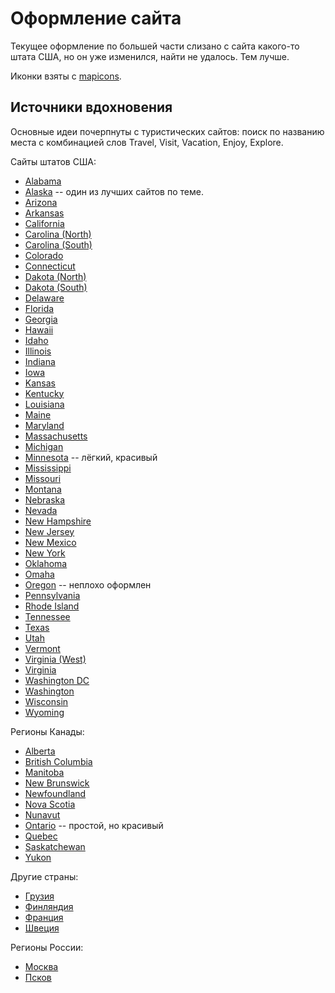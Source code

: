 # Оформление сайта

Текущее оформление по большей части слизано с сайта какого-то штата США, но он уже изменился, найти не удалось.
Тем лучше.

Иконки взяты с [mapicons](http://mapicons.nicolasmollet.com/).


## Источники вдохновения

Основные идеи почерпнуты с туристических сайтов: поиск по названию места с комбинацией слов Travel, Visit, Vacation, Enjoy, Explore.

Сайты штатов США:

- [Alabama](http://alabama.travel/)
- [Alaska](https://www.travelalaska.com/) -- один из лучших сайтов по теме.
- [Arizona](http://www.visitarizona.com/)
- [Arkansas](http://www.arkansas.com/)
- [California](http://www.visitcalifornia.com/)
- [Carolina (North)](http://www.visitnc.com/)
- [Carolina (South)](http://discoversouthcarolina.com/)
- [Colorado](http://www.colorado.com/)
- [Connecticut](http://www.visitconnecticut.com/state/)
- [Dakota (North)](http://www.ndtourism.com/)
- [Dakota (South)](http://www.travelsd.com/)
- [Delaware](http://www.visitdelaware.com/)
- [Florida](http://www.visitflorida.com/)
- [Georgia](http://www.exploregeorgia.org/)
- [Hawaii](http://www.gohawaii.com/)
- [Idaho](http://www.visitidaho.org/)
- [Illinois](http://www.enjoyillinois.com/)
- [Indiana](https://visitindiana.com/)
- [Iowa](http://www.traveliowa.com/)
- [Kansas](http://www.travelks.com/)
- [Kentucky](http://www.kentuckytourism.com/)
- [Louisiana](http://www.louisianatravel.com/)
- [Maine](http://www.visit-maine.com/)
- [Maryland](http://visitmaryland.org/)
- [Massachusetts](http://www.visit-massachusetts.com/)
- [Michigan](http://www.michigan.org/)
- [Minnesota](http://www.exploreminnesota.com/) -- лёгкий, красивый
- [Mississippi](http://www.visitmississippi.org/)
- [Missouri](http://www.visitmo.com/)
- [Montana](http://visitmt.com/)
- [Nebraska](http://visitnebraska.com/)
- [Nevada](http://travelnevada.com/)
- [New Hampshire](http://www.visitnh.gov/group/)
- [New Jersey](http://www.visitnj.org/)
- [New Mexico](http://www.newmexico.org/)
- [New York](http://www.newyork.com/)
- [Oklahoma](http://www.travelok.com/)
- [Omaha](http://www.visitomaha.com/)
- [Oregon](http://traveloregon.com/) -- неплохо оформлен
- [Pennsylvania](http://www.visitpa.com/)
- [Rhode Island](http://www.visitrhodeisland.com/)
- [Tennessee](http://www.tnvacation.com/)
- [Texas](http://www.traveltex.com/)
- [Utah](http://www.visitutah.com/)
- [Vermont](http://www.vermontvacation.com/)
- [Virginia (West)](http://www.wvtourism.com/default.aspx)
- [Virginia](http://www.virginia.org/)
- [Washington DC](http://washington.org/)
- [Washington](http://www.experiencewa.com/)
- [Wisconsin](http://www.travelwisconsin.com/)
- [Wyoming](http://www.wyomingtourism.org/)

Регионы Канады:

- [Alberta](http://travelalberta.com/)
- [British Columbia](http://www.hellobc.com/)
- [Manitoba](http://www.travelmanitoba.com/)
- [New Brunswick](http://www.tourismnewbrunswick.ca/)
- [Newfoundland](http://www.newfoundlandlabrador.com/)
- [Nova Scotia](http://www.novascotia.com/)
- [Nunavut](http://www.nunavuttourism.com/)
- [Ontario](http://www.ontariotravel.net/en/home) -- простой, но красивый
- [Quebec](http://www.quebecregion.com/en/what-to-do/activities-attractions/must-see-attractions/)
- [Saskatchewan](http://www.tourismsaskatchewan.com/)
- [Yukon](http://travelyukon.com/)

Другие страны:

- [Грузия](http://www.visitgeorgia.ge/)
- [Финляндия](http://www.visitfinland.com/)
- [Франция](http://www.france.com/)
- [Швеция](http://www.visitsweden.com/sweden/)

Регионы России:

- [Москва](http://www.moscow.info/)
- [Псков](http://www.pskovgo.narod.ru/)
